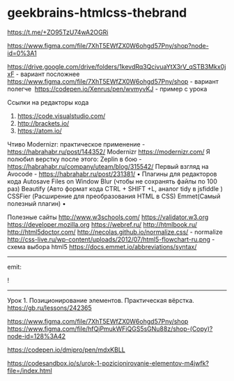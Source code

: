 # geekbrains-htmlcss-thebrand
https://t.me/+ZO95TzU74wA2OGRi

https://www.figma.com/file/7XhT5EWfZX0W6ohgd57Pny/shop?node-id=0%3A1

https://drive.google.com/drive/folders/1kevdRq3QcivuaYtX3rV_qSTB3Mkx0jxF - вариант посложнее
https://www.figma.com/file/7XhT5EWfZX0W6ohgd57Pny/shop - вариант полегче
​
https://codepen.io/Xenrus/pen/wvmyvKJ - пример с урока


Ссылки на редакторы кода
1. https://code.visualstudio.com/
2. http://brackets.io/
3. https://atom.io/

Чтиво
Modernizr: практическое применение - https://habrahabr.ru/post/144352/
Modernizr https://modernizr.com/
Я полюбил верстку после этого: Zeplin в бою - https://habrahabr.ru/company/uteam/blog/315542/
Первый взгляд на Avocode - https://habrahabr.ru/post/231381/
•
Плагины для редакторов кода
Autosave Files on Window Blur (чтобы не сохранять файлы по 100 раз)
Beautify (Авто формат кода CTRL + SHIFT +L, аналог tidy в jsfiddle )
CSSFier (Расширение для преобразования HTML в CSS)
Emmet(Самый полезный плагин)
•

Полезные сайты
http://www.w3schools.com/
https://validator.w3.org
https://developer.mozilla.org
https://webref.ru/
http://htmlbook.ru/
http://html5doctor.com/
http://necolas.github.io/normalize.css/ - normalize
http://css-live.ru/wp-content/uploads/2012/07/html5-flowchart-ru.png - схема выбора html5
https://docs.emmet.io/abbreviations/syntax/

************************************
emit:

!

************************************

Урок 1. Позиционирование элементов. Практическая вёрстка. https://gb.ru/lessons/242365

https://www.figma.com/file/7XhT5EWfZX0W6ohgd57Pny/shop
https://www.figma.com/file/hfQjPmukWFiQGS5sGNu88z/shop-(Copy)?node-id=128%3A42

https://codepen.io/dmipro/pen/mdxKBLL

https://codesandbox.io/s/urok-1-pozicionirovanie-elementov-m4jwfk?file=/index.html